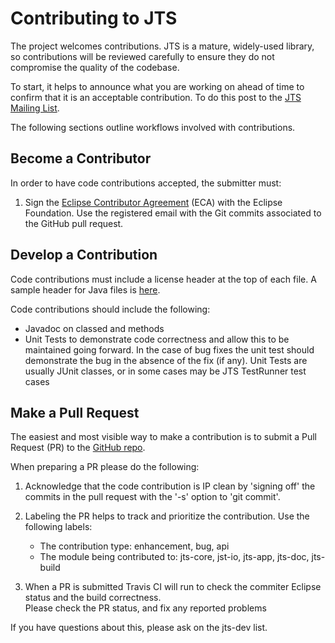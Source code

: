 # Contributing to JTS

The project welcomes contributions.  JTS is a mature, widely-used library, so contributions will be reviewed carefully to ensure they do not compromise the quality of the codebase.

To start, it helps to announce what you are working on ahead of time to confirm that it is an acceptable contribution.  To do this post to the [JTS Mailing List](https://locationtech.org/mailman/listinfo/jts-dev). 

The following sections outline workflows involved with contributions.

## Become a Contributor

In order to have code contributions accepted, the submitter must:

1.  Sign the [Eclipse Contributor Agreement](https://www.eclipse.org/legal/ECA.php) (ECA) with the Eclipse Foundation.  Use the registered email with the Git commits associated to the GitHub pull request.

## Develop a Contribution

Code contributions must include a license header at the top of each file.  A sample header for Java files is [here](doc/sample_java_header.txt). 

Code contributions should include the following:

* Javadoc on classed and methods
* Unit Tests to demonstrate code correctness and allow this to be maintained going forward.  In the case of bug fixes the unit test should demonstrate the bug in the absence of the fix (if any).  Unit Tests are usually JUnit classes, or in some cases may be JTS TestRunner test cases

## Make a Pull Request

The easiest and most visible way to make a contribution is to submit a Pull Request (PR) to the [GitHub repo](https://github.com/locationtech/jts).  

When preparing a PR please do the following:

1.  Acknowledge that the code contribution is IP clean by 'signing off' the commits in the pull request with the '-s' option to 'git commit'.

2. Labeling the PR helps to track and prioritize the contribution.  Use the following labels:
   * The contribution type: enhancement, bug, api
   * The module being contributed to: jts-core, jst-io, jts-app, jts-doc, jts-build

3. When a PR is submitted Travis CI will run to check the commiter Eclipse status and the build correctness.  
  Please check the PR status, and fix any reported problems

If you have questions about this, please ask on the jts-dev list.
